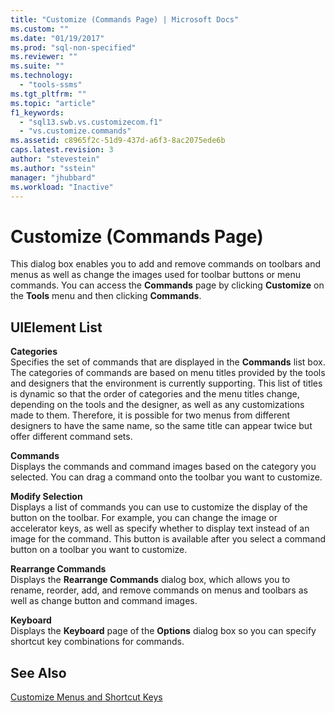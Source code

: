 ```yaml
---
title: "Customize (Commands Page) | Microsoft Docs"
ms.custom: ""
ms.date: "01/19/2017"
ms.prod: "sql-non-specified"
ms.reviewer: ""
ms.suite: ""
ms.technology: 
  - "tools-ssms"
ms.tgt_pltfrm: ""
ms.topic: "article"
f1_keywords: 
  - "sql13.swb.vs.customizecom.f1"
  - "vs.customize.commands"
ms.assetid: c8965f2c-51d9-437d-a6f3-8ac2075ede6b
caps.latest.revision: 3
author: "stevestein"
ms.author: "sstein"
manager: "jhubbard"
ms.workload: "Inactive"
---
```

# Customize (Commands Page)
This dialog box enables you to add and remove commands on toolbars and menus as well as change the images used for toolbar buttons or menu commands. You can access the **Commands** page by clicking **Customize** on the **Tools** menu and then clicking **Commands**.  
  
## UIElement List  
**Categories**  
Specifies the set of commands that are displayed in the **Commands** list box. The categories of commands are based on menu titles provided by the tools and designers that the environment is currently supporting. This list of titles is dynamic so that the order of categories and the menu titles change, depending on the tools and the designer, as well as any customizations made to them. Therefore, it is possible for two menus from different designers to have the same name, so the same title can appear twice but offer different command sets.  
  
**Commands**  
Displays the commands and command images based on the category you selected. You can drag a command onto the toolbar you want to customize.  
  
**Modify Selection**  
Displays a list of commands you can use to customize the display of the button on the toolbar. For example, you can change the image or accelerator keys, as well as specify whether to display text instead of an image for the command. This button is available after you select a command button on a toolbar you want to customize.  
  
**Rearrange Commands**  
Displays the **Rearrange Commands** dialog box, which allows you to rename, reorder, add, and remove commands on menus and toolbars as well as change button and command images.  
  
**Keyboard**  
Displays the **Keyboard** page of the **Options** dialog box so you can specify shortcut key combinations for commands.  
  
## See Also  
[Customize Menus and Shortcut Keys](../../ssms/customize-menus-and-shortcut-keys.md)  
  
